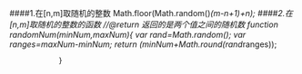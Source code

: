 ####1.在[n,m]取随机的整数
Math.floor(Math.random()*(m-n+1)+n);
####2.在[n,m]取随机的整数的函数
    //@return 返回的是两个值之间的随机数
		        function randomNum(minNum,maxNum){
		        	var rand=Math.random();
		        	var ranges=maxNum-minNum;
		        	return (minNum+Math.round(rand*ranges));
		        	
		        }
